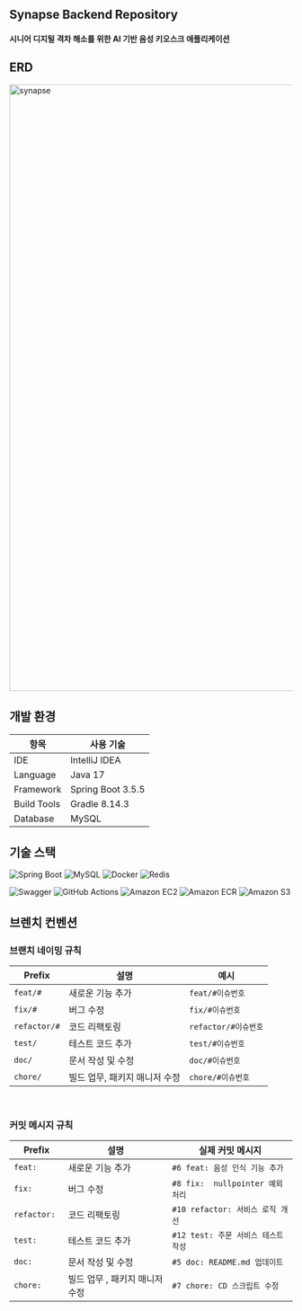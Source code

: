 ## Synapse Backend Repository
#### 시니어 디지털 격차 해소를 위한 AI 기반 음성 키오스크 애플리케이션

## ERD
<img width="1920" height="1080" alt="synapse" src="https://github.com/user-attachments/assets/b56d6684-ac43-4d87-af5a-57586991c4c5" />


## 개발 환경

| 항목             | 사용 기술           |
|------------------|---------------------|
| IDE              | IntelliJ IDEA       |
| Language         | Java 17             |
| Framework        | Spring Boot 3.5.5   |
| Build Tools      | Gradle 8.14.3        |
| Database         | MySQL   |

## 기술 스택
![Spring Boot](https://img.shields.io/badge/Spring%20Boot-6DB33F?style=flat-square&logo=springboot&logoColor=white)
![MySQL](https://img.shields.io/badge/MySQL-4479A1.svg?style=flat-square&logo=mysql&logoColor=white)
![Docker](https://img.shields.io/badge/Docker-2496ED?style=flat-square&logo=Docker&logoColor=white)
![Redis](https://img.shields.io/badge/Redis-FF4438?style=flat-square&logo=redis&logoColor=white)

![Swagger](https://img.shields.io/badge/Swagger-85EA2D?style=flat-square&logo=swagger&logoColor=white)
![GitHub Actions](https://img.shields.io/badge/GitHub%20Actions-2088FF?style=flat-square&logo=githubactions&logoColor=white)
![Amazon EC2](https://img.shields.io/badge/Amazon%20EC2-FF9900?style=flat-square&logo=amazon-ec2&logoColor=white)
![Amazon ECR](https://img.shields.io/badge/Amazon%20ECR-232F3E?style=flat-square&logo=amazonaws&logoColor=white)
![Amazon S3](https://img.shields.io/badge/Amazon%20S3-569A31?style=flat-square&logo=Amazon%20S3&logoColor=white)

## 브렌치 컨벤션
### 브랜치 네이밍 규칙

| Prefix | 설명 | 예시 |
|--------|------|------|
| `feat/#` | 새로운 기능 추가 | `feat/#이슈번호` |
| `fix/#` | 버그 수정 | `fix/#이슈번호` |
| `refactor/#` | 코드 리팩토링 | `refactor/#이슈번호` |
| `test/` | 테스트 코드 추가 | `test/#이슈번호` |
| `doc/` | 문서 작성 및 수정 | `doc/#이슈번호` |
| `chore/` | 빌드 업무, 패키지 매니저 수정 | `chore/#이슈번호` |


<br>

 ### 커밋 메시지 규칙
 
| Prefix | 설명 | 실제 커밋 메시지 |
|--------|------|------|
| `feat: ` | 새로운 기능 추가 | `#6 feat: 음성 인식 기능 추가 ` |
| `fix: ` | 버그 수정 | `#8 fix:  nullpointer 예외 처리` |
| `refactor: ` | 코드 리팩토링 | `#10 refactor: 서비스 로직 개선` |
| `test: ` | 테스트 코드 추가 | `#12 test: 주문 서비스 테스트 작성` |
| `doc: ` | 문서 작성 및 수정 | `#5 doc: README.md 업데이트` |
| `chore: ` | 빌드 업무 , 패키지 매니저 수정 | `#7 chore: CD 스크립트 수정` |